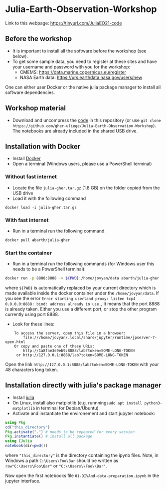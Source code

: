 # Julia-Earth-Observation-Workshop


Link to this webpage: https://tinyurl.com/JuliaEO21-code

## Before the workshop

* It is important to install all the software before the workshop (see below).
* To get some sample data, you need to register at these sites and have your username and password with you for the workshop:
     * CMEMS: https://data.marine.copernicus.eu/register
     * NASA Earth data: https://urs.earthdata.nasa.gov/users/new
      
One can either user Docker or the native julia package manager to install all software dependencies. 

## Workshop material

* Download and uncompress the [code](https://github.com/gher-uliege/Julia-Earth-Observation-Workshop/archive/refs/heads/main.zip) in this repository (or use `git clone https://github.com/gher-uliege/Julia-Earth-Observation-Workshop`). The notebooks are already included in the shared USB drive.


## Installation with Docker

* Install [Docker](https://docs.docker.com/get-docker/)
* Open a terminal (Windows users, please use a PowerShell terminal)


### Without fast internet

* Locate the file `julia-gher.tar.gz` (1.8 GB) on the folder copied from the USB drive
* Load it with the following command

```
docker load -i julia-gher.tar.gz
```

### With fast internet

* Run in a terminal run the following command:

```bash
docker pull abarth/julia-gher
```

### Start the container

* Run in a terminal run the following commands (for Windows user this needs to be a PowerShell terminal):

```bash
docker run -p 8888:8888 -v ${PWD}:/home/jovyan/data abarth/julia-gher
```

where `${PWD}` is automatically replaced by your current directory which is made available inside the docker container under the `/home/jovyan/data`.
If you see the error
`Error starting userland proxy: listen tcp4 0.0.0.0:8888: bind: address already in use.`, it means that the port 8888 is already taken.
Either you use a different port, or stop the other program currently using port 8888.


* Look for these lines:

```
    To access the server, open this file in a browser:
        file:///home/jovyan/.local/share/jupyter/runtime/jpserver-7-open.html
    Or copy and paste one of these URLs:
        http://1a8fae3e9eb9:8888/lab?token=SOME-LONG-TOKEN
     or http://127.0.0.1:8888/lab?token=SOME-LONG-TOKEN
```

Open the link `http://127.0.0.1:8888/lab?token=SOME-LONG-TOKEN` with your 48 characters long token.


## Installation directly with julia's package manager

* Install [julia](https://julialang.org/downloads/)
* On Linux, install also matplotlib (e.g. runnning`sudo apt install python3-matplotlib` in terminal for Debian/Ubuntu)
* Activate and instantiate the environement and start jupyter notebook:

 ```julia
using Pkg
cd("this_directory")
Pkg.activate(".") # needs to be repeated for every session
Pkg.instantiate() # install all package
using IJulia
notebook(dir=pwd())
```

where `"this_directory"` is the directory containing the ipynb files. Note, in Windows a path `C:\Users\Foo\Bar` should be written as `raw"C:\Users\Foo\Bar"` or `"C:\\Users\\Foo\\Bar"`.


Now open the first notebooks file `01-DIVAnd-data-preparation.ipynb` in the jupyter interface.
